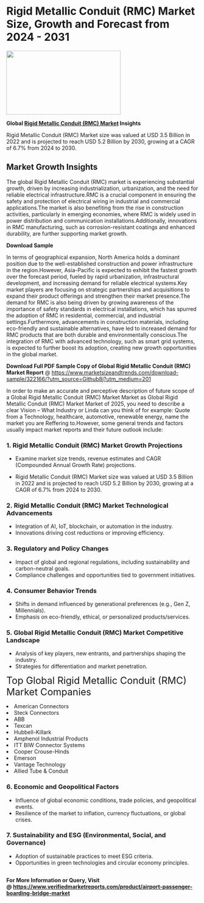 <H1>Rigid Metallic Conduit (RMC) Market Size, Growth and Forecast from 2024 - 2031</H1><img class="aligncenter size-medium wp-image-584254" src="https://thirdeyenews.in/wp-content/uploads/2024/09/Global-Market-Research-300x168.jpeg" alt="" width="300" height="168" /><p><strong>Global&nbsp;<a href="https://www.marketsizeandtrends.com/download-sample/322166/?utm_source=Github8j?utm_medium=201">Rigid Metallic Conduit (RMC) Market</a> Insights</strong></p><p>Rigid Metallic Conduit (RMC) Market size was valued at USD 3.5 Billion in 2022 and is projected to reach USD 5.2 Billion by 2030, growing at a CAGR of 6.7% from 2024 to 2030.</p><p><h2>Market Growth Insights</h2> <p>The global Rigid Metallic Conduit (RMC) market is experiencing substantial growth, driven by increasing industrialization, urbanization, and the need for reliable electrical infrastructure.RMC is a crucial component in ensuring the safety and protection of electrical wiring in industrial and commercial applications.The market is also benefiting from the rise in construction activities, particularly in emerging economies, where RMC is widely used in power distribution and communication installations.Additionally, innovations in RMC manufacturing, such as corrosion-resistant coatings and enhanced durability, are further supporting market growth.</p> <p><strong>Download Sample</strong></p> <p>In terms of geographical expansion, North America holds a dominant position due to the well-established construction and power infrastructure in the region.However, Asia-Pacific is expected to exhibit the fastest growth over the forecast period, fueled by rapid urbanization, infrastructural development, and increasing demand for reliable electrical systems.Key market players are focusing on strategic partnerships and acquisitions to expand their product offerings and strengthen their market presence.The demand for RMC is also being driven by growing awareness of the importance of safety standards in electrical installations, which has spurred the adoption of RMC in residential, commercial, and industrial settings.Furthermore, advancements in construction materials, including eco-friendly and sustainable alternatives, have led to increased demand for RMC products that are both durable and environmentally conscious.The integration of RMC with advanced technology, such as smart grid systems, is expected to further boost its adoption, creating new growth opportunities in the global market.</p> <p><span class=""><strong>Download Full PDF Sample Copy of Global Rigid Metallic Conduit (RMC) Market Report</strong> @ <a href="https://www.marketsizeandtrends.com/download-sample/322166/?utm_source=Github8j?utm_medium=201" target="_blank">https://www.marketsizeandtrends.com/download-sample/322166/?utm_source=Github8j?utm_medium=201</a></span></p><p>In order to make an accurate and perceptive description of future scope of a Global&nbsp;Rigid Metallic Conduit (RMC) Market Market as Global&nbsp;Rigid Metallic Conduit (RMC) Market Market of 2025, you need to describe a clear Vision &ndash; What Industry or Linda can you think of for example: Quote from a Technology, healthcare, automotive, renewable energy, name the market you are Reffering to.However, some general trends and factors usually impact market reports and their future outlook include:</p><h3>1.&nbsp;<strong>Rigid Metallic Conduit (RMC) Market Growth Projections</strong></h3><ul><li>Examine market size trends, revenue estimates and CAGR (Compounded Annual Growth Rate) projections.</li><li><p>Rigid Metallic Conduit (RMC) Market size was valued at USD 3.5 Billion in 2022 and is projected to reach USD 5.2 Billion by 2030, growing at a CAGR of 6.7% from 2024 to 2030.</p></li></ul><h3>2.&nbsp;<strong>Rigid Metallic Conduit (RMC) Market Technological Advancements</strong></h3><ul><li>Integration of AI, IoT, blockchain, or automation in the industry.</li><li>Innovations driving cost reductions or improving efficiency.</li></ul><h3>3.&nbsp;<strong>Regulatory and Policy Changes</strong></h3><ul><li>Impact of global and regional regulations, including sustainability and carbon-neutral goals.</li><li>Compliance challenges and opportunities tied to government initiatives.</li></ul><h3>4.&nbsp;<strong>Consumer Behavior Trends</strong></h3><ul><li>Shifts in demand influenced by generational preferences (e.g., Gen Z, Millennials).</li><li>Emphasis on eco-friendly, ethical, or personalized products/services.</li></ul><h3>5.&nbsp;<strong>Global Rigid Metallic Conduit (RMC) Market Competitive Landscape</strong></h3><ul><li>Analysis of key players, new entrants, and partnerships shaping the industry.</li><li>Strategies for differentiation and market penetration.</li></ul><p data-pm-slice="1 1 []"><span style="color: inherit; font-family: inherit; font-size: 25px;">Top Global Rigid Metallic Conduit (RMC) Market Companies</span></p><div class="" data-test-id=""><p><li>American Connectors</li><li> Steck Connectors</li><li> ABB</li><li> Texcan</li><li> Hubbell-Killark</li><li> Amphenol Industrial Products</li><li> ITT BIW Connector Systems</li><li> Cooper Crouse-Hinds</li><li> Emerson</li><li> Vantage Technology</li><li> Allied Tube & Conduit</li></p></div><h3>6.&nbsp;<strong>Economic and Geopolitical Factors</strong></h3><ul><li>Influence of global economic conditions, trade policies, and geopolitical events.</li><li>Resilience of the market to inflation, currency fluctuations, or global crises.</li></ul><h3>7.&nbsp;<strong>Sustainability and ESG (Environmental, Social, and Governance)</strong></h3><ul><li>Adoption of sustainable practices to meet ESG criteria.</li><li>Opportunities in green technologies and circular economy principles.</li></ul><h2><strong style="font-size: 14px;">For More Information or Query, Visit @&nbsp;</strong><a style="background-color: #ffffff; font-size: 14px;" href="https://www.marketsizeandtrends.com/report/rigid-metallic-conduit-rmc-market/" target="_blank">https://www.verifiedmarketreports.com/product/airport-passenger-boarding-bridge-market</a></h2>